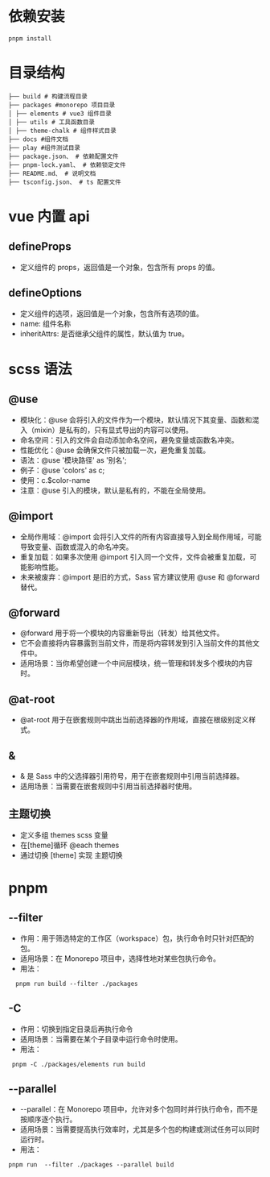 # 依赖安装

```
pnpm install
```

# 目录结构

```
├── build # 构建流程目录
├── packages #monorepo 项目目录
│ ├── elements # vue3 组件目录
│ ├── utils # 工具函数目录
│ ├── theme-chalk # 组件样式目录
├── docs #组件文档
├── play #组件测试目录
├── package.json、 # 依赖配置文件
├── pnpm-lock.yaml、 # 依赖锁定文件
├── README.md、 # 说明文档
├── tsconfig.json、 # ts 配置文件
```

# vue 内置 api

## defineProps

- 定义组件的 props，返回值是一个对象，包含所有 props 的值。

## defineOptions

- 定义组件的选项，返回值是一个对象，包含所有选项的值。
- name: 组件名称
- inheritAttrs: 是否继承父组件的属性，默认值为 true。

# scss 语法

## @use

- 模块化：@use 会将引入的文件作为一个模块，默认情况下其变量、函数和混入（mixin）是私有的，只有显式导出的内容可以使用。
- 命名空间：引入的文件会自动添加命名空间，避免变量或函数名冲突。
- 性能优化：@use 会确保文件只被加载一次，避免重复加载。
- 语法：@use '模块路径' as '别名';
- 例子：@use 'colors' as c;
- 使用：c.$color-name
- 注意：@use 引入的模块，默认是私有的，不能在全局使用。

## @import

- 全局作用域：@import 会将引入文件的所有内容直接导入到全局作用域，可能导致变量、函数或混入的命名冲突。
- 重复加载：如果多次使用 @import 引入同一个文件，文件会被重复加载，可能影响性能。
- 未来被废弃：@import 是旧的方式，Sass 官方建议使用 @use 和 @forward 替代。

## @forward

- @forward 用于将一个模块的内容重新导出（转发）给其他文件。
- 它不会直接将内容暴露到当前文件，而是将内容转发到引入当前文件的其他文件中。
- 适用场景：当你希望创建一个中间层模块，统一管理和转发多个模块的内容时。

## @at-root

- @at-root 用于在嵌套规则中跳出当前选择器的作用域，直接在根级别定义样式。

## &

- & 是 Sass 中的父选择器引用符号，用于在嵌套规则中引用当前选择器。
- 适用场景：当需要在嵌套规则中引用当前选择器时使用。

## 主题切换

- 定义多组 themes scss 变量
- 在[theme]循环 @each themes
- 通过切换 [theme] 实现 主题切换

# pnpm

## --filter

- 作用：用于筛选特定的工作区（workspace）包，执行命令时只针对匹配的包。
- 适用场景：在 Monorepo 项目中，选择性地对某些包执行命令。
- 用法：

```
  pnpm run build --filter ./packages
```

## -C

- 作用：切换到指定目录后再执行命令
- 适用场景：当需要在某个子目录中运行命令时使用。
- 用法：

```
 pnpm -C ./packages/elements run build
```

## --parallel

- --parallel：在 Monorepo 项目中，允许对多个包同时并行执行命令，而不是按顺序逐个执行。
- 适用场景：当需要提高执行效率时，尤其是多个包的构建或测试任务可以同时运行时。
- 用法：

```
pnpm run  --filter ./packages --parallel build
```
